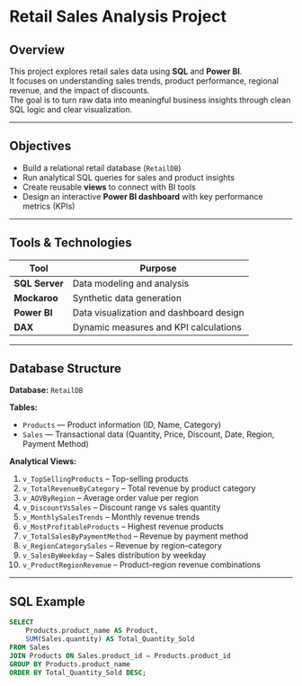 # Retail Sales Analysis Project

## Overview
This project explores retail sales data using **SQL** and **Power BI**.  
It focuses on understanding sales trends, product performance, regional revenue, and the impact of discounts.  
The goal is to turn raw data into meaningful business insights through clean SQL logic and clear visualization.

---

## Objectives
- Build a relational retail database (`RetailDB`)
- Run analytical SQL queries for sales and product insights
- Create reusable **views** to connect with BI tools
- Design an interactive **Power BI dashboard** with key performance metrics (KPIs)

---

## Tools & Technologies
| Tool | Purpose |
|------|----------|
| **SQL Server** | Data modeling and analysis |
| **Mockaroo** | Synthetic data generation |
| **Power BI** | Data visualization and dashboard design |
| **DAX** | Dynamic measures and KPI calculations |

---

## Database Structure
**Database:** `RetailDB`

**Tables:**
- `Products` — Product information (ID, Name, Category)
- `Sales` — Transactional data (Quantity, Price, Discount, Date, Region, Payment Method)

**Analytical Views:**
1. `v_TopSellingProducts` – Top-selling products  
2. `v_TotalRevenueByCategory` – Total revenue by product category  
3. `v_AOVByRegion` – Average order value per region  
4. `v_DiscountVsSales` – Discount range vs sales quantity  
5. `v_MonthlySalesTrends` – Monthly revenue trends  
6. `v_MostProfitableProducts` – Highest revenue products  
7. `v_TotalSalesByPaymentMethod` – Revenue by payment method  
8. `v_RegionCategorySales` – Revenue by region–category  
9. `v_SalesByWeekday` – Sales distribution by weekday  
10. `v_ProductRegionRevenue` – Product–region revenue combinations

---

## SQL Example
```sql
SELECT 
    Products.product_name AS Product,
    SUM(Sales.quantity) AS Total_Quantity_Sold
FROM Sales
JOIN Products ON Sales.product_id = Products.product_id
GROUP BY Products.product_name
ORDER BY Total_Quantity_Sold DESC;
